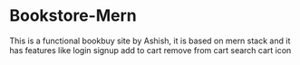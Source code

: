 # Bookstore-Mern
This is a functional bookbuy site by Ashish, it is based on mern stack and it has features like
login signup
add to cart
remove from cart 
search
cart icon
